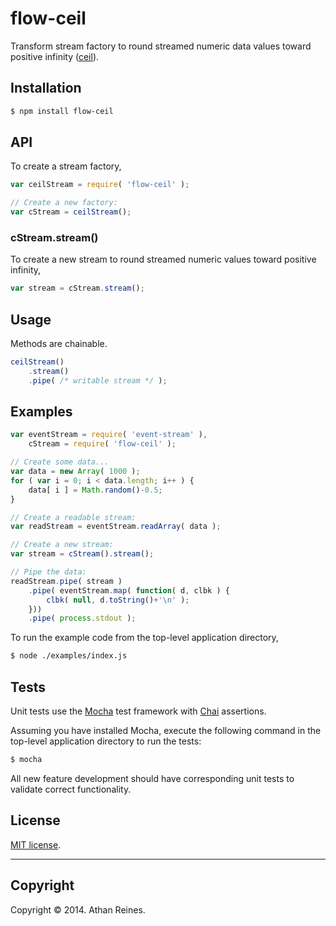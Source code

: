 flow-ceil
=========

Transform stream factory to round streamed numeric data values toward positive infinity ([ceil](https://developer.mozilla.org/en-US/docs/Web/JavaScript/Reference/Global_Objects/Math/ceil)).


## Installation

``` bash
$ npm install flow-ceil
```

## API

To create a stream factory,

``` javascript
var ceilStream = require( 'flow-ceil' );

// Create a new factory:
var cStream = ceilStream();
```

### cStream.stream()

To create a new stream to round streamed numeric values toward positive infinity,

``` javascript
var stream = cStream.stream();
```


## Usage

Methods are chainable.

``` javascript
ceilStream()
	.stream()
	.pipe( /* writable stream */ );
```


## Examples

``` javascript
var eventStream = require( 'event-stream' ),
	cStream = require( 'flow-ceil' );

// Create some data...
var data = new Array( 1000 );
for ( var i = 0; i < data.length; i++ ) {
	data[ i ] = Math.random()-0.5;
}

// Create a readable stream:
var readStream = eventStream.readArray( data );

// Create a new stream:
var stream = cStream().stream();

// Pipe the data:
readStream.pipe( stream )
	.pipe( eventStream.map( function( d, clbk ) {
		clbk( null, d.toString()+'\n' );
	}))
	.pipe( process.stdout );
```

To run the example code from the top-level application directory,

``` bash
$ node ./examples/index.js
```


## Tests

Unit tests use the [Mocha](http://visionmedia.github.io/mocha) test framework with [Chai](http://chaijs.com) assertions.

Assuming you have installed Mocha, execute the following command in the top-level application directory to run the tests:

``` bash
$ mocha
```

All new feature development should have corresponding unit tests to validate correct functionality.


## License

[MIT license](http://opensource.org/licenses/MIT). 


---
## Copyright

Copyright &copy; 2014. Athan Reines.

